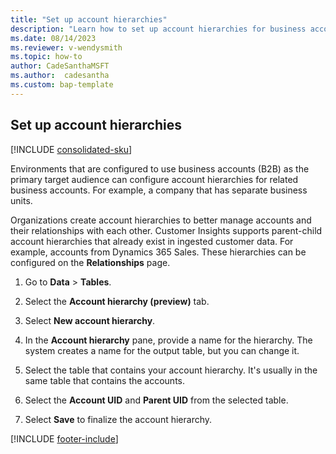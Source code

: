 ```yaml
---
title: "Set up account hierarchies"
description: "Learn how to set up account hierarchies for business accounts in Dynamics 365 Customer Insights" 
ms.date: 08/14/2023
ms.reviewer: v-wendysmith
ms.topic: how-to
author: CadeSanthaMSFT
ms.author:  cadesantha
ms.custom: bap-template
---
```


## Set up account hierarchies

[!INCLUDE [consolidated-sku](./includes/consolidated-sku.md)]

Environments that are configured to use business accounts (B2B) as the primary target audience can configure account hierarchies for related business accounts. For example, a company that has separate business units.

Organizations create account hierarchies to better manage accounts and their relationships with each other. Customer Insights supports parent-child account hierarchies that already exist in ingested customer data. For example, accounts from Dynamics 365 Sales. These hierarchies can be configured on the **Relationships** page.

1. Go to **Data** > **Tables**.

1. Select the **Account hierarchy (preview)** tab.

1. Select **New account hierarchy**.

1. In the **Account hierarchy** pane, provide a name for the hierarchy. The system creates a name for the output table, but you can change it.

1. Select the table that contains your account hierarchy. It's usually in the same table that contains the accounts.

1. Select the **Account UID** and **Parent UID** from the selected table.

1. Select **Save** to finalize the account hierarchy.

[!INCLUDE [footer-include](includes/footer-banner.md)]
